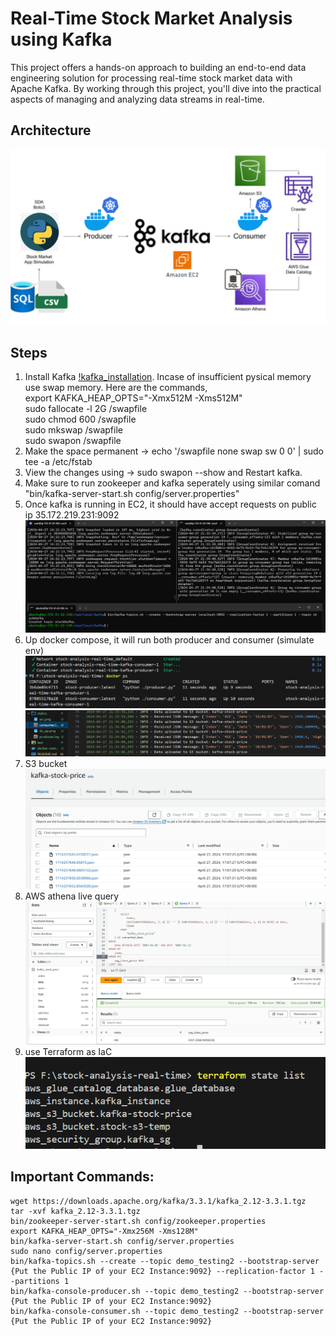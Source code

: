 # Real-Time Stock Market Analysis using Kafka

This project offers a hands-on approach to building an end-to-end data engineering solution for processing real-time stock market data with Apache Kafka. By working through this project, you'll dive into the practical aspects of managing and analyzing data streams in real-time.

## Architecture
![Architecture Diagram](./statics/arc.png)

## Steps
1. Install Kafka [!kafka_installation](https://medium.com/@neupane.krishna33/how-to-install-apache-kafka-and-rsyslog-on-ubuntu-20-04-90fea750d8f5). Incase of insufficient pysical memory use swap memory. Here are the commands, <br>
export KAFKA_HEAP_OPTS="-Xmx512M -Xms512M"<br>
sudo fallocate -l 2G /swapfile<br>
sudo chmod 600 /swapfile<br>
sudo mkswap /swapfile<br>
sudo swapon /swapfile<br>
2. Make the space permanent -> echo '/swapfile none swap sw 0 0' | sudo tee -a /etc/fstab<br>
3. View the changes using -> sudo swapon --show and Restart kafka.<br>
4. Make sure to run zookeeper and kafka seperately using similar comand "bin/kafka-server-start.sh config/server.properties"<br>
5. Once kafka is running in EC2, it should have accept requests on public ip 35.172.219.231:9092
![ks](./statics/kafka_server.png)
6. Up docker compose, it will run both producer and consumer (simulate env)
![dc](./statics/dc_up.png)
![log](./statics/log.png)
7. S3 bucket 
![s3](./statics/s3.png)
8. AWS athena live query 
![athena](./statics/query.png)
9. use Terraform as IaC <br>
![tf](./statics/tf.png)


## Important Commands:

```
wget https://downloads.apache.org/kafka/3.3.1/kafka_2.12-3.3.1.tgz
tar -xvf kafka_2.12-3.3.1.tgz
bin/zookeeper-server-start.sh config/zookeeper.properties
export KAFKA_HEAP_OPTS="-Xmx256M -Xms128M"
bin/kafka-server-start.sh config/server.properties
sudo nano config/server.properties
bin/kafka-topics.sh --create --topic demo_testing2 --bootstrap-server {Put the Public IP of your EC2 Instance:9092} --replication-factor 1 --partitions 1
bin/kafka-console-producer.sh --topic demo_testing2 --bootstrap-server {Put the Public IP of your EC2 Instance:9092}
bin/kafka-console-consumer.sh --topic demo_testing2 --bootstrap-server {Put the Public IP of your EC2 Instance:9092}
```
